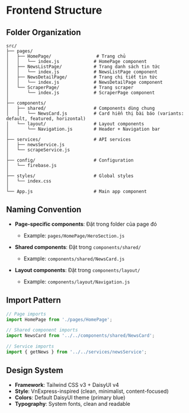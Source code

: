 # Frontend Structure

## Folder Organization

```
src/
├── pages/
│   ├── HomePage/                 # Trang chủ
│   │   └── index.js             # HomePage component
│   ├── NewsListPage/            # Trang danh sách tin tức
│   │   └── index.js             # NewsListPage component
│   ├── NewsDetailPage/          # Trang chi tiết tin tức
│   │   └── index.js             # NewsDetailPage component
│   └── ScraperPage/             # Trang scraper
│       └── index.js             # ScraperPage component
│
├── components/
│   ├── shared/                  # Components dùng chung
│   │   └── NewsCard.js          # Card hiển thị bài báo (variants: default, featured, horizontal)
│   └── layout/                  # Layout components
│       └── Navigation.js        # Header + Navigation bar
│
├── services/                    # API services
│   ├── newsService.js
│   └── scrapeService.js
│
├── config/                      # Configuration
│   └── firebase.js
│
├── styles/                      # Global styles
│   └── index.css
│
└── App.js                       # Main app component
```

## Naming Convention

- **Page-specific components**: Đặt trong folder của page đó
  - Example: `pages/HomePage/HeroSection.js`
  
- **Shared components**: Đặt trong `components/shared/`
  - Example: `components/shared/NewsCard.js`
  
- **Layout components**: Đặt trong `components/layout/`
  - Example: `components/layout/Navigation.js`

## Import Pattern

```javascript
// Page imports
import HomePage from './pages/HomePage';

// Shared component imports
import NewsCard from '../../components/shared/NewsCard';

// Service imports
import { getNews } from '../../services/newsService';
```

## Design System

- **Framework**: Tailwind CSS v3 + DaisyUI v4
- **Style**: VnExpress-inspired (clean, minimalist, content-focused)
- **Colors**: Default DaisyUI theme (primary blue)
- **Typography**: System fonts, clean and readable
